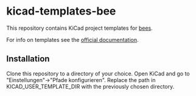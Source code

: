 kicad-templates-bee
===================

This repository contains KiCad project templates for [bees](https://github.com/beecourse).

For info on templates see the [official documentation](http://docs.kicad-pcb.org/master/en/kicad/kicad.html#project_templates).

Installation
------------
Clone this repository to a directory of your choice. Open KiCad and go to "Einstellungen"->"Pfade konfigurieren". Replace the path in KICAD_USER_TEMPLATE_DIR with the previously chosen directory.
